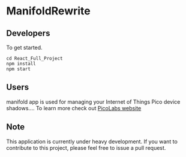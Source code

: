 # ManifoldRewrite
## Developers
To get started.
```
cd React_Full_Project
npm install
npm start
```
## Users
manifold app is used for managing your Internet of Things Pico device shadows.... 
To learn more check out [PicoLabs website](http://picolabs.io)

## Note
This application is currently under heavy development. If you want to contribute to this project, please feel free to issue a pull request.
